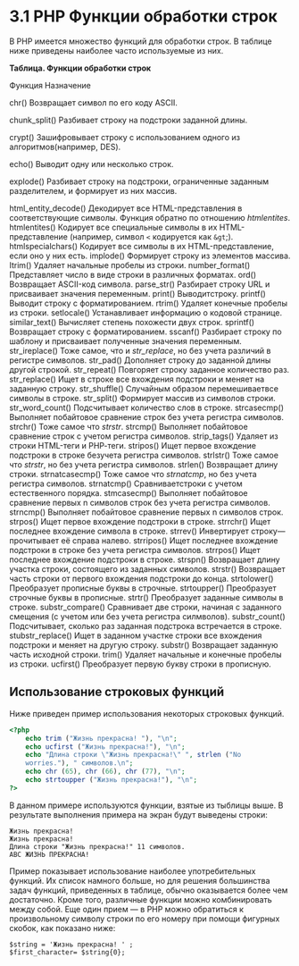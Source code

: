 # 3.1 PHP Функции обработки строк

В РНР имеется множество функций для обработки строк. В таблице ниже 
приведены наиболее часто используемые из них.

**Таблица. Функции обработки строк**

Функция                Назначение

chr()                  Возвращает символ по его коду ASCII.

chunk_split()          Разбивает строку на подстроки заданной длины.

crypt()                Зашифровывает строку с использованием одного из алгоритмов(например, DES).

echo()                 Выводит одну или несколько строк.

explode()              Разбивает строку на подстроки, ограниченные заданным разделителем, и формирует из них массив.

html_entity_deсode()   Декодирует все HTML-представления в соответствующие символы. Функция обратно по отношению *htmlentites*.
htmlentites()          Кодирует все специальные символы в их НTML-представление (например, символ `<` кодируется как `&gt`;).
htmlspecialchars()     Кодирует все символы в их HTML-представление, если оно у них есть.
implode()              Формирует строку из элементов массива.
Itrim()                Удаляет начальные пробелы из строки.
number_format()        Представляет число в виде строки в различных форматах.
ord()                  Возвращает ASCII-код символа.
parse_str()            Разбирает строку URL и присваивает значения переменным.
print()                Выводитстроку.
printf()               Выводит строку с форматированием.
rtrim()                Удаляет конечные пробелы из строки.
setlocale()            Устанавливает информацию о кодовой странице.
similar_text()         Вычисляет степень похожести двух строк.
sprintf()              Возвращает строку с форматированием.
sscanf()               Разбирает строку по шаблону и присваивает полученные значения переменным.
str_ireplace()         Тоже самое, что и  *str_replace*, но без учета различий в регистре символов.
str_pad()              Дополняет строку до заданной длины другой строкой.
str_repeat()           Повгоряет строку заданное количество раз.
str_replace()          Ищет в строке все вхождения подстроки и меняет на заданную строку.
str_shuffle()          Случайным образом перемешиваетвсе символы в строке.
str_split()            Формирует массив из символов строки.
str_word_count()       Подсчитывает количество слов в строке.
strcasecmp()           Выполняет побайтовое сравнение строк без учета регистра символов.
strchr()               Тоже самое что *strstr*.
strcmp()               Выполняет побайтовое сравнение строк с учетом регистра символов.
strip_tags()           Удаляет из строки HTML-теги и РНР-теги.
stripos()              Ищет первое вхождение подстроки в строке безучета регистра символов.
strlstr()              Тоже самое что *strstr*, но без учета регистра символов.
strlen()               Возвращает длину строки.
strnatcasecmp()        Тоже самое что *strnatcmp*, но без учета регистра символов.
strnatcmp()            Сравниваетстроки с учетом естественного порядка.
stmcasecmp()           Выполняет побайтовое сравнение первых n символов строк без учета регистра символов.
strncmp()              Выполняет побайтовое сравнение первых n символов строк.
strpos()               Ищет первое вхождение подстроки в строке.
strrchr()              Ищет последнее вхождение символа в строке.
strrev()               Инвертирует строку—прочитывает её справа налево.
strripos()             Ищет последнее вхождение подстроки в строке без учета регистра символов.
strrpos()              Ищет последнее вхождение подстроки в строке.
strspn()               Возвращает длину участка строки, состоящего из заданных символов.
strstr()               Возвращает часть строки от первого вхождения подстроки до конца.
strtolower()           Преобразует прописные буквы в строчные.
strtoupper()           Преобразует строчные буквы в прописные.
strtr()                Преобразует заданные символы в строке.
substr_compare()       Сравнивает две строки, начиная с заданного смещения (с учетом или без учета регистра силмволов).
substr_count()         Подсчитывает, сколько раз заданная подстрока встречается в строке.
stubstr_replace()      Ищет в заданном участке строки все вхождения подстроки и меняет на другую строку.
substr()               Возвращает заданную часть исходной строки.
trim()                 Удаляет начальные и конечные пробелы из строки.
ucfirst()              Преобразует первую букву строки в прописную.

## Использование строковых функций

Ниже приведен пример использования некоторых строковых функций.

```php
<?php
    echo trim ("Жизнь прекрасна! "), "\n";
    echo ucfirst ("Жизнь прекрасна!"), "\n";
    echo "Длина строки \"Жизнь прекрасна!\" ", strlen ("No
    worries."), " символов.\n";
    echo chr (65), chr (66), chr (77), "\n";
    echo strtoupper ("Жизнь прекрасна!"), "\n";
?>
```

В данном примере используются функции, взятые из тыблицы выше. В 
результате выполнения примера на экран будут выведены строки:

```
Жизнь прекрасна!
Жизнь прекрасна!
Длина строки "Жизнь прекрасна!" 11 символов.
ABC ЖИЗНЬ ПРЕКРАСНА!
```
Пример показывает использование наиболее употребительных функций. Их
список намного больше, но для решения большинства задач функций, 
приведенных в таблице, обычно оказывается более чем достаточно. Кроме того, 
различные функции можно комбинировать между собой.
Еще один прием — в РНР можно обратиться к произвольному символу 
строки по его номеру при помощи фигурных скобок, как показано ниже:

```
$string = 'Жизнь прекрасна! ' ;
$first_character= $string{0};
```